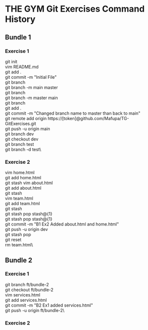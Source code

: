 # THE GYM Git Exercises Command History


## Bundle 1
### Exercise 1
git init\
vim README.md\
git add .\
git commit -m "Initial File"\
git branch\
git branch -m main master\
git branch\
git branch -m master main\
git branch\
git add .\
git commit -m "Changed branch name to master than back to main"\
git remote add origin https://[token]@github.com/Mafupa/TG-GitExercises.git\
git push -u origin main\
git branch dev\
git checkout dev\
git branch test\
git branch -d test\
 
### Exercise 2
vim home.html\
git add home.html\
git stash
vim about.html\
git add about.html\
git stash\
vim team.html\
git add team.html\
git stash\
git stash pop stash@{1}\
git stash pop stash@{1}\
git commit -m "B1 Ex2 Added about.html and home.html"\
git push -u origin dev\
git stash pop\
git reset\
rm team.html\

## Bundle 2
### Exercise 1
git branch ft/bundle-2\
git checkout ft/bundle-2\
vim services.html\
git add services.html\
git commit -m "B2 Ex1 added services.html"\
git push -u origin ft/bundle-2\

### Exercise 2
